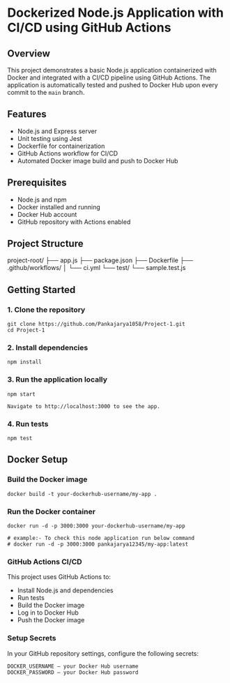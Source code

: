 # Dockerized Node.js Application with CI/CD using GitHub Actions

## Overview

This project demonstrates a basic Node.js application containerized with Docker and integrated with a CI/CD pipeline using GitHub Actions. The application is automatically tested and pushed to Docker Hub upon every commit to the `main` branch.

## Features

- Node.js and Express server
- Unit testing using Jest
- Dockerfile for containerization
- GitHub Actions workflow for CI/CD
- Automated Docker image build and push to Docker Hub

## Prerequisites

- Node.js and npm
- Docker installed and running
- Docker Hub account
- GitHub repository with Actions enabled

## Project Structure

project-root/
├── app.js 
├── package.json 
├── Dockerfile 
├── .github/workflows/ 
│           └── ci.yml 
└── test/ 
      └── sample.test.js

## Getting Started

### 1. Clone the repository
```
git clone https://github.com/Pankajarya1058/Project-1.git
cd Project-1
```

### 2. Install dependencies
```
npm install
```

### 3. Run the application locally
```
npm start
```
```
Navigate to http://localhost:3000 to see the app.
```

### 4. Run tests
```
npm test
```

## Docker Setup

### Build the Docker image
```
docker build -t your-dockerhub-username/my-app .
```

### Run the Docker container
```
docker run -d -p 3000:3000 your-dockerhub-username/my-app

# example:- To check this node application run below command
# docker run -d -p 3000:3000 pankajarya12345/my-app:latest
```

### GitHub Actions CI/CD

This project uses GitHub Actions to:
- Install Node.js and dependencies
- Run tests
- Build the Docker image
- Log in to Docker Hub
- Push the Docker image

### Setup Secrets

In your GitHub repository settings, configure the following secrets:
```
DOCKER_USERNAME – your Docker Hub username
DOCKER_PASSWORD – your Docker Hub password
```


